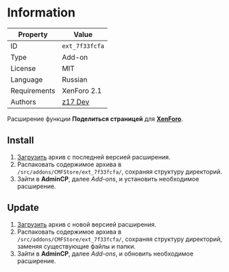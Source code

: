 # Information

| Property     | Value                                              |
| ------------ | -------------------------------------------------- |
| ID           | `ext_7f33fcfa`                                     |
| Type         | Add-on                                             |
| License      | MIT                                                |
| Language     | Russian                                            |
| Requirements | XenForo 2.1                                        |
| Authors      | [z17 Dev](mailto:mail@z17.dev)                     |

Расширение функции **Поделиться страницей** для [**XenForo**](https://xenforo.com).

## Install

1. [Загрузить](https://github.com/cmfstore/xenforo-share-page/tags) архив с последней версией расширения.
2. Распаковать содержимое архива в `/src/addons/CMFStore/ext_7f33fcfa/`, сохраняя структуру директорий.
3. Зайти в **AdminCP**, далее *Add-ons*, и установить необходимое расширение.

## Update

1. [Загрузить](https://github.com/cmfstore/xenforo-share-page/tags) архив с новой версией расширения.
2. Распаковать содержимое архива в `/src/addons/CMFStore/ext_7f33fcfa/`, сохраняя структуру директорий, заменяя существующие файлы и папки.
3. Зайти в **AdminCP**, далее *Add-ons*, и обновить необходимое расширение.
